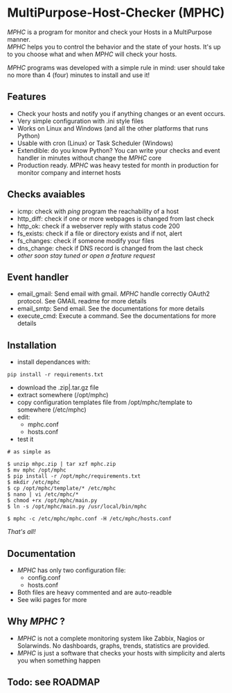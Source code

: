# MultiPurpose-Host-Checker (MPHC)
*MPHC* is a program for monitor and check your Hosts in a MultiPurpose manner.  
*MPHC* helps you to control the behavior and the state of your hosts. It's up to you choose what and when *MPHC* will check your hosts.

*MPHC* programs was developed with a simple rule in mind: user should take no more than 4 (four) minutes to install and use it!

## Features
- Check your hosts and notify you if anything changes or an event occurs.
- Very simple configuration with .ini style files
- Works on Linux and Windows (and all the other platforms that runs Python)
- Usable with cron (Linux) or Task Scheduler (Windows)
- Extendible: do you know Python? You can write your checks and event handler in minutes without change the *MPHC* core
- Production ready. *MPHC* was heavy tested for month in production for monitor company and internet hosts

## Checks avaiables
- icmp: check with *ping* program the reachability of a host
- http_diff: check if one or more webpages is changed from last check
- http_ok: check if a webserver reply with status code 200
- fs_exists: check if a file or directory exists and if not, alert
- fs_changes: check if someone modify your files
- dns_change: check if DNS record is changed from the last check
- *other soon stay tuned or open a feature request*

## Event handler
- email_gmail: Send email with gmail. *MPHC* handle correctly OAuth2 protocol. See GMAIL readme for more details
- email_smtp: Send email. See the documentations for more details
- execute_cmd: Execute a command. See the documentations for more details

## Installation
- install dependances with:
```
pip install -r requirements.txt
```
- download the .zip|.tar.gz file
- extract somewhere (/opt/mphc)
- copy configuration templates file from /opt/mphc/template to somewhere (/etc/mphc)
- edit:
	+ mphc.conf
	+ hosts.conf
- test it
```
# as simple as

$ unzip mhpc.zip | tar xzf mphc.zip
$ mv mphc /opt/mphc
$ pip install -r /opt/mphc/requirements.txt
$ mkdir /etc/mphc
$ cp /opt/mphc/template/* /etc/mphc
$ nano | vi /etc/mphc/*
$ chmod +rx /opt/mphc/main.py
$ ln -s /opt/mphc/main.py /usr/local/bin/mphc

$ mphc -c /etc/mphc/mphc.conf -H /etc/mphc/hosts.conf
```

*That's all!*

## Documentation
- *MPHC* has only two configuration file:
	+ config.conf
	+ hosts.conf
- Both files are heavy commented and are auto-readble
- See wiki pages for more

## Why *MPHC* ?
- *MPHC* is not a complete monitoring system like Zabbix, Nagios or Solarwinds. No dashboards, graphs, trends, statistics are provided.
- *MPHC* is just a software that checks your hosts with simplicity and alerts you when something happen

## Todo: see ROADMAP